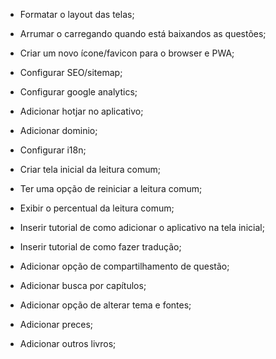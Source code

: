 - Formatar o layout das telas;
- Arrumar o carregando quando está baixandos as questões;

- Criar um novo ícone/favicon para o browser e PWA;
- Configurar SEO/sitemap;
- Configurar google analytics;
- Adicionar hotjar no aplicativo;
- Adicionar dominio;

- Configurar i18n;

- Criar tela inicial da leitura comum;
- Ter uma opção de reiniciar a leitura comum;
- Exibir o percentual da leitura comum;

- Inserir tutorial de como adicionar o aplicativo na tela inicial;
- Inserir tutorial de como fazer tradução;
- Adicionar opção de compartilhamento de questão;
- Adicionar busca por capítulos;
- Adicionar opção de alterar tema e fontes;
- Adicionar preces;
- Adicionar outros livros;
